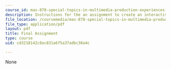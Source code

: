 ```yaml
---
course_id: mas-878-special-topics-in-multimedia-production-experiences-in-interactive-art-fall-2003
description: Instructions for the an assignment to create an interactive art piece.
file_location: /coursemedia/mas-878-special-topics-in-multimedia-production-experiences-in-interactive-art-fall-2003/cd3218142c8ac831a6f5a37adbc36e4c_final_assign.pdf
file_type: application/pdf
layout: pdf
title: Final Assignment
type: course
uid: cd3218142c8ac831a6f5a37adbc36e4c

---
```

None